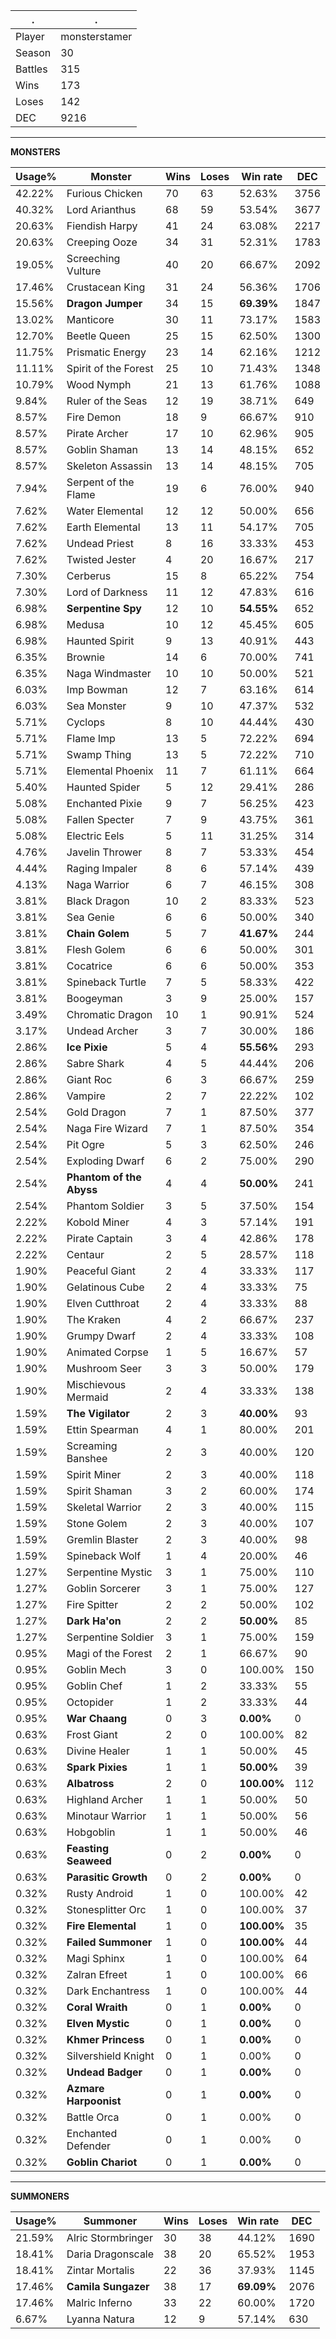 .|.
|-|-
Player|monsterstamer
Season|30
Battles|315
Wins|173
Loses|142
DEC|9216

---
**MONSTERS**

Usage%|Monster|Wins|Loses|Win rate|DEC|
-|-|-|-|-|-|
42.22%|Furious Chicken|70|63|52.63%|3756|
40.32%|Lord Arianthus|68|59|53.54%|3677|
20.63%|Fiendish Harpy|41|24|63.08%|2217|
20.63%|Creeping Ooze|34|31|52.31%|1783|
19.05%|Screeching Vulture|40|20|66.67%|2092|
17.46%|Crustacean King|31|24|56.36%|1706|
15.56%|**Dragon Jumper**|34|15|**69.39%**|1847|
13.02%|Manticore|30|11|73.17%|1583|
12.70%|Beetle Queen|25|15|62.50%|1300|
11.75%|Prismatic Energy|23|14|62.16%|1212|
11.11%|Spirit of the Forest|25|10|71.43%|1348|
10.79%|Wood Nymph|21|13|61.76%|1088|
9.84%|Ruler of the Seas|12|19|38.71%|649|
8.57%|Fire Demon|18|9|66.67%|910|
8.57%|Pirate Archer|17|10|62.96%|905|
8.57%|Goblin Shaman|13|14|48.15%|652|
8.57%|Skeleton Assassin|13|14|48.15%|705|
7.94%|Serpent of the Flame|19|6|76.00%|940|
7.62%|Water Elemental|12|12|50.00%|656|
7.62%|Earth Elemental|13|11|54.17%|705|
7.62%|Undead Priest|8|16|33.33%|453|
7.62%|Twisted Jester|4|20|16.67%|217|
7.30%|Cerberus|15|8|65.22%|754|
7.30%|Lord of Darkness|11|12|47.83%|616|
6.98%|**Serpentine Spy**|12|10|**54.55%**|652|
6.98%|Medusa|10|12|45.45%|605|
6.98%|Haunted Spirit|9|13|40.91%|443|
6.35%|Brownie|14|6|70.00%|741|
6.35%|Naga Windmaster|10|10|50.00%|521|
6.03%|Imp Bowman|12|7|63.16%|614|
6.03%|Sea Monster|9|10|47.37%|532|
5.71%|Cyclops|8|10|44.44%|430|
5.71%|Flame Imp|13|5|72.22%|694|
5.71%|Swamp Thing|13|5|72.22%|710|
5.71%|Elemental Phoenix|11|7|61.11%|664|
5.40%|Haunted Spider|5|12|29.41%|286|
5.08%|Enchanted Pixie|9|7|56.25%|423|
5.08%|Fallen Specter|7|9|43.75%|361|
5.08%|Electric Eels|5|11|31.25%|314|
4.76%|Javelin Thrower|8|7|53.33%|454|
4.44%|Raging Impaler|8|6|57.14%|439|
4.13%|Naga Warrior|6|7|46.15%|308|
3.81%|Black Dragon|10|2|83.33%|523|
3.81%|Sea Genie|6|6|50.00%|340|
3.81%|**Chain Golem**|5|7|**41.67%**|244|
3.81%|Flesh Golem|6|6|50.00%|301|
3.81%|Cocatrice|6|6|50.00%|353|
3.81%|Spineback Turtle|7|5|58.33%|422|
3.81%|Boogeyman|3|9|25.00%|157|
3.49%|Chromatic Dragon|10|1|90.91%|524|
3.17%|Undead Archer|3|7|30.00%|186|
2.86%|**Ice Pixie**|5|4|**55.56%**|293|
2.86%|Sabre Shark|4|5|44.44%|206|
2.86%|Giant Roc|6|3|66.67%|259|
2.86%|Vampire|2|7|22.22%|102|
2.54%|Gold Dragon|7|1|87.50%|377|
2.54%|Naga Fire Wizard|7|1|87.50%|354|
2.54%|Pit Ogre|5|3|62.50%|246|
2.54%|Exploding Dwarf|6|2|75.00%|290|
2.54%|**Phantom of the Abyss**|4|4|**50.00%**|241|
2.54%|Phantom Soldier|3|5|37.50%|154|
2.22%|Kobold Miner|4|3|57.14%|191|
2.22%|Pirate Captain|3|4|42.86%|178|
2.22%|Centaur|2|5|28.57%|118|
1.90%|Peaceful Giant|2|4|33.33%|117|
1.90%|Gelatinous Cube|2|4|33.33%|75|
1.90%|Elven Cutthroat|2|4|33.33%|88|
1.90%|The Kraken|4|2|66.67%|237|
1.90%|Grumpy Dwarf|2|4|33.33%|108|
1.90%|Animated Corpse|1|5|16.67%|57|
1.90%|Mushroom Seer|3|3|50.00%|179|
1.90%|Mischievous Mermaid|2|4|33.33%|138|
1.59%|**The Vigilator**|2|3|**40.00%**|93|
1.59%|Ettin Spearman|4|1|80.00%|201|
1.59%|Screaming Banshee|2|3|40.00%|120|
1.59%|Spirit Miner|2|3|40.00%|118|
1.59%|Spirit Shaman|3|2|60.00%|174|
1.59%|Skeletal Warrior|2|3|40.00%|115|
1.59%|Stone Golem|2|3|40.00%|107|
1.59%|Gremlin Blaster|2|3|40.00%|98|
1.59%|Spineback Wolf|1|4|20.00%|46|
1.27%|Serpentine Mystic|3|1|75.00%|110|
1.27%|Goblin Sorcerer|3|1|75.00%|127|
1.27%|Fire Spitter|2|2|50.00%|102|
1.27%|**Dark Ha'on**|2|2|**50.00%**|85|
1.27%|Serpentine Soldier|3|1|75.00%|159|
0.95%|Magi of the Forest|2|1|66.67%|90|
0.95%|Goblin Mech|3|0|100.00%|150|
0.95%|Goblin Chef|1|2|33.33%|55|
0.95%|Octopider|1|2|33.33%|44|
0.95%|**War Chaang**|0|3|**0.00%**|0|
0.63%|Frost Giant|2|0|100.00%|82|
0.63%|Divine Healer|1|1|50.00%|45|
0.63%|**Spark Pixies**|1|1|**50.00%**|39|
0.63%|**Albatross**|2|0|**100.00%**|112|
0.63%|Highland Archer|1|1|50.00%|50|
0.63%|Minotaur Warrior|1|1|50.00%|56|
0.63%|Hobgoblin|1|1|50.00%|46|
0.63%|**Feasting Seaweed**|0|2|**0.00%**|0|
0.63%|**Parasitic Growth**|0|2|**0.00%**|0|
0.32%|Rusty Android|1|0|100.00%|42|
0.32%|Stonesplitter Orc|1|0|100.00%|37|
0.32%|**Fire Elemental**|1|0|**100.00%**|35|
0.32%|**Failed Summoner**|1|0|**100.00%**|44|
0.32%|Magi Sphinx|1|0|100.00%|64|
0.32%|Zalran Efreet|1|0|100.00%|66|
0.32%|Dark Enchantress|1|0|100.00%|44|
0.32%|**Coral Wraith**|0|1|**0.00%**|0|
0.32%|**Elven Mystic**|0|1|**0.00%**|0|
0.32%|**Khmer Princess**|0|1|**0.00%**|0|
0.32%|Silvershield Knight|0|1|0.00%|0|
0.32%|**Undead Badger**|0|1|**0.00%**|0|
0.32%|**Azmare Harpoonist**|0|1|**0.00%**|0|
0.32%|Battle Orca|0|1|0.00%|0|
0.32%|Enchanted Defender|0|1|0.00%|0|
0.32%|**Goblin Chariot**|0|1|**0.00%**|0|

---
**SUMMONERS**

Usage%|Summoner|Wins|Loses|Win rate|DEC|
-|-|-|-|-|-|
21.59%|Alric Stormbringer|30|38|44.12%|1690|
18.41%|Daria Dragonscale|38|20|65.52%|1953|
18.41%|Zintar Mortalis|22|36|37.93%|1145|
17.46%|**Camila Sungazer**|38|17|**69.09%**|2076|
17.46%|Malric Inferno|33|22|60.00%|1720|
6.67%|Lyanna Natura|12|9|57.14%|630|
